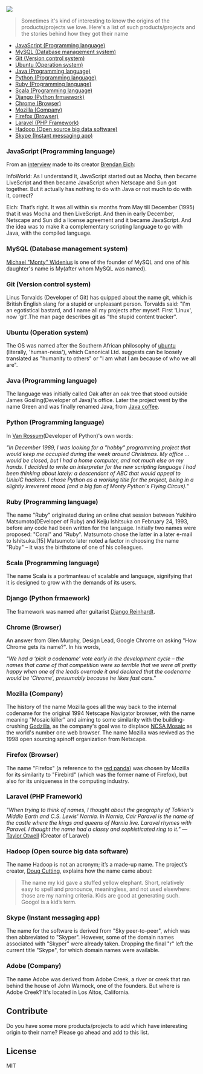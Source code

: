 ![](https://raw.githubusercontent.com/amitmerchant1990/how-products-got-their-name/master/banner.jpg)
> Sometimes it's kind of interesting to know the origins of the products/projects we love. Here's a list of such products/projects and the stories behind how they got their name

  - [JavaScript (Programming language)](https://github.com/amitmerchant1990/how-products-got-their-name#javascript-programming-language)
  - [MySQL (Database management system)](https://github.com/amitmerchant1990/how-products-got-their-name#mysql-database-management-system)
  - [Git (Version control system)](https://github.com/amitmerchant1990/how-products-got-their-name#git-version-control-system)
  - [Ubuntu (Operation system)](https://github.com/amitmerchant1990/how-products-got-their-name#ubuntu-operation-system)
  - [Java (Programming language)](https://github.com/amitmerchant1990/how-products-got-their-name#java-programming-language)
  - [Python (Programming language)](https://github.com/amitmerchant1990/how-products-got-their-name#python-programming-language)
  - [Ruby (Programming language)](https://github.com/amitmerchant1990/how-products-got-their-name#ruby-programming-language)
  - [Scala (Programming language)](https://github.com/amitmerchant1990/how-products-got-their-name#scala-programming-language)
  - [Django (Python frmaework)](https://github.com/amitmerchant1990/how-products-got-their-name#django-python-frmaework)
  - [Chrome (Browser)](https://github.com/amitmerchant1990/how-products-got-their-name#chrome-browser)
  - [Mozilla (Company)](https://github.com/amitmerchant1990/how-products-got-their-name#mozilla-company)
  - [Firefox (Browser)](https://github.com/amitmerchant1990/how-products-got-their-name#firefox-browser)
  - [Laravel (PHP Framework)](https://github.com/amitmerchant1990/how-products-got-their-name#laravel-php-framework)
  - [Hadoop (Open source big data software)](https://github.com/amitmerchant1990/how-products-got-their-name#hadoop-open-source-big-data-software)
  - [Skype (Instant messaging app)](https://github.com/amitmerchant1990/how-products-got-their-name#skype-instant-messaging-app)
  
### JavaScript (Programming language)

From an [interview](http://www.infoworld.com/d/developer-world/javascript-creator-ponders-past-future-704) made to its creator [Brendan Eich](http://en.wikipedia.org/wiki/Brendan_Eich):

InfoWorld: As I understand it, JavaScript started out as Mocha, then became LiveScript and then became JavaScript when Netscape and Sun got together. But it actually has nothing to do with Java or not much to do with it, correct?

Eich: That’s right. It was all within six months from May till December (1995) that it was Mocha and then LiveScript. And then in early December, Netscape and Sun did a license agreement and it became JavaScript. And the idea was to make it a complementary scripting language to go with Java, with the compiled language.

### MySQL (Database management system)

[Michael "Monty" Widenius](https://en.wikipedia.org/wiki/Michael_Widenius) is one of the founder of MySQL and one of his daughter's name is My(after whom MySQL was named).

### Git (Version control system)

Linus Torvalds (Developer of Git) has quipped about the name git, which is British English slang for a stupid or unpleasant person. Torvalds said: "I'm an egotistical bastard, and I name all my projects after myself. First 'Linux', now 'git'.The man page describes git as "the stupid content tracker".

### Ubuntu (Operation system)

The OS was named after the Southern African philosophy of [ubuntu](https://en.wikipedia.org/wiki/Ubuntu_(philosophy)) (literally, 'human-ness'), which Canonical Ltd. suggests can be loosely translated as "humanity to others" or "I am what I am because of who we all are".

### Java (Programming language) 

The language was initially called Oak after an oak tree that stood outside James Gosling(Developer of Java)'s office. Later the project went by the name Green and was finally renamed Java, from [Java coffee](https://en.wikipedia.org/wiki/Java_coffee).

### Python (Programming language) 

In [Van Rossum](https://en.wikipedia.org/wiki/Guido_van_Rossum)(Developer of Python)'s own words:

_"In December 1989, I was looking for a "hobby" programming project that would keep me occupied during the week around Christmas. My office ... would be closed, but I had a home computer, and not much else on my hands. I decided to write an interpreter for the new scripting language I had been thinking about lately: a descendant of ABC that would appeal to Unix/C hackers. I chose Python as a working title for the project, being in a slightly irreverent mood (and a big fan of Monty Python's Flying Circus)."_

### Ruby (Programming language) 

The name "Ruby" originated during an online chat session between Yukihiro Matsumoto(DEveloper of Ruby) and Keiju Ishitsuka on February 24, 1993, before any code had been written for the language. Initially two names were proposed: "Coral" and "Ruby". Matsumoto chose the latter in a later e-mail to Ishitsuka.[15] Matsumoto later noted a factor in choosing the name "Ruby" – it was the birthstone of one of his colleagues.

### Scala (Programming language) 

The name Scala is a portmanteau of scalable and language, signifying that it is designed to grow with the demands of its users.

### Django (Python frmaework)

The framework was named after guitarist [Django Reinhardt](https://en.wikipedia.org/wiki/Django_Reinhardt).

### Chrome (Browser)

An answer from Glen Murphy, Design Lead, Google Chrome on asking "How Chrome gets its name?". In his words,

_"We had a ‘pick a codename’ vote early in the development cycle – the names that came of that competition were so terrible that we were all pretty happy when one of the leads overrode it and declared that the codename would be ‘Chrome’, presumably because he likes fast cars."_

### Mozilla (Company)

The history of the name Mozilla goes all the way back to the internal codename for the original 1994 Netscape Navigator browser, with the name meaning "Mosaic killer" and aiming to some similarity with the building-crushing [Godzilla](https://en.wikipedia.org/wiki/Godzilla), as the company's goal was to displace [NCSA Mosaic](https://en.wikipedia.org/wiki/Mosaic_(web_browser)) as the world's number one web browser. The name Mozilla was revived as the 1998 open sourcing spinoff organization from Netscape.

### Firefox (Browser)

The name "Firefox" (a reference to the [red panda](https://en.wikipedia.org/wiki/Red_panda)) was chosen by Mozilla for its similarity to "Firebird" (which was the former name of Firefox), but also for its uniqueness in the computing industry.

### Laravel (PHP Framework)

_"When trying to think of names, I thought about the geography of Tolkien's Middle Earth and C.S. Lewis' Narnia. In Narnia, Cair Paravel is the name of the castle where the kings and queens of Narnia live. Laravel rhymes with Paravel. I thought the name had a classy and sophisticated ring to it."_ — [Taylor Otwell](https://twitter.com/taylorotwell) (Creator of Laravel)

### Hadoop (Open source big data software)

The name Hadoop is not an acronym; it’s a made-up name. The project’s creator, [Doug Cutting](https://en.wikipedia.org/wiki/Doug_Cutting), explains how the name came about:

> The name my kid gave a stuffed yellow elephant. Short, relatively easy to spell and pronounce, meaningless, and not used elsewhere: those are my naming criteria. Kids are good at generating such. Googol is a kid’s term.

### Skype (Instant messaging app)

The name for the software is derived from "Sky peer-to-peer", which was then abbreviated to "Skyper". However, some of the domain names associated with "Skyper" were already taken. Dropping the final "r" left the current title "Skype", for which domain names were available.

### Adobe (Company)

The name Adobe was derived from Adobe Creek, a river or creek that ran behind the house of John Warnock, one of the founders. But where is Adobe Creek? It's located in Los Altos, California.

## Contribute

Do you have some more products/projects to add which have interesting origin to their name? Please go ahead and add to this list.

## License

MIT
